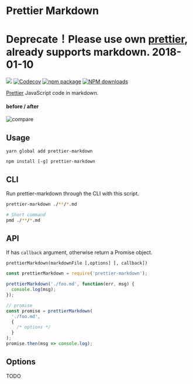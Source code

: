 Prettier Markdown
=================

# Deprecate！Please use own [prettier](https://github.com/prettier/prettier), already supports markdown. 2018-01-10

[![](https://travis-ci.org/noyobo/prettier-markdown.svg?branch=master)](https://travis-ci.org/noyobo/prettier-markdown) [![Codecov](https://img.shields.io/codecov/c/github/noyobo/prettier-markdown/master.svg)](https://codecov.io/gh/noyobo/prettier-markdown/branch/master) [![npm package](https://img.shields.io/npm/v/prettier-markdown.svg)](https://www.npmjs.org/package/prettier-markdown) [![NPM downloads](http://img.shields.io/npm/dm/prettier-markdown.svg)](https://npmjs.org/package/prettier-markdown)

[Prettier](https://github.com/prettier/prettier) JavaScript code in markdown.

#### before / after

![compare](./snapshots/compare.png)

## Usage 

```
yarn global add prettier-markdown
```

```
npm install [-g] prettier-markdown
```

##  CLI

Run prettier-markdown through the CLI with this script.

```bash
prettier-markdown ./**/*.md

# Short command
pmd ./**/*.md
```

## API

If has `callback` argument, otherwise return a Promise object.

`prettierMarkdown(markdownFile [,options] [, callback])`

```js
const prettierMarkdown = require('prettier-markdown');

prettierMarkdown('./foo.md', function(err, msg) {
  console.log(msg);
});

// promise
const promise = prettierMarkdown(
  './foo.md',
  {
    /* options */
  }
);
promise.then(msg => console.log);
```

## Options

TODO

